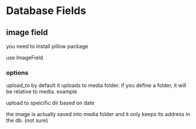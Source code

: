 # Database Fields

## image field
you need to install pillow package

use ImageField

### options
upload_to
by default it uploads to media folder. if you define a folder, it will be relative to media.
example

upload to speicific dir based on date

the image is actually saved into media folder and it only keeps its address in the db. (not sure)